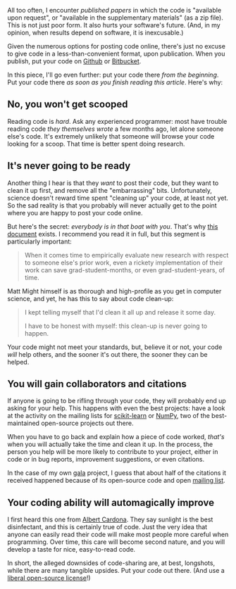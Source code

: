 <!--
.. title: Why scientists should code in the open
.. slug: why-scientists-should-code-in-the-open
.. date: 2015-12-26 16:17:05
.. tags: open access,open-source,Planet SciPy,programming
.. category: 
.. link: 
.. description: 
.. type: text
.. has_math: no
.. status: published
.. wp-status: publish
-->

<html><body><p>All too often, I encounter <em>published papers</em> in which the code is "available upon request", or "available in the supplementary materials" (as a zip file). This is not just poor form. It also hurts your software's future. (And, in my opinion, when results depend on software, it is inexcusable.)

Given the numerous options for posting code online, there's just no excuse to give code in a less-than-convenient format, upon publication. When you publish, put your code on <a href="https://github.com">Github</a> or <a href="https://bitbucket.com">Bitbucket</a>.

In this piece, I'll go even further: put your code there <em>from the beginning</em>. Put your code there <em>as soon as you finish reading this article</em>. Here's why:

</p><h2>No, you won't get scooped</h2>

Reading code is <em>hard</em>. Ask any experienced programmer: most have trouble reading code <em>they themselves wrote</em> a few months ago, let alone someone else's code. It's extremely unlikely that someone will browse your code looking for a scoop. That time is better spent doing research.

<h2>It's never going to be ready</h2>

Another thing I hear is that they <em>want</em> to post their code, but they want to clean it up first, and remove all the "embarrassing" bits. Unfortunately, science doesn't reward time spent "cleaning up" your code, at least not yet. So the sad reality is that you probably will never actually get to the point where you are happy to post your code online.

But here's the secret: <em>everybody is in that boat with you</em>. That's why <a href="http://matt.might.net/articles/crapl/">this document</a> exists. I recommend you read it in full, but this segment is particularly important:

<blockquote>
  When it comes time to empirically evaluate new research with respect to someone else's prior work, even a rickety implementation of their work can save grad-student-months, or even grad-student-years, of time.
</blockquote>

Matt Might himself is as thorough and high-profile as you get in computer science, and yet, he has this to say about code clean-up:

<blockquote>
  I kept telling myself that I'd clean it all up and release it some day.
  
  I have to be honest with myself: this clean-up is never going to happen.
</blockquote>

Your code might not meet your standards, but, believe it or not, your code <em>will</em> help others, and the sooner it's out there, the sooner they can be helped.

<h2>You will gain collaborators and citations</h2>

If anyone is going to be rifling through your code, they will probably end up asking for your help. This happens with even the best projects: have a look at the activity on the mailing lists for <a href="http://sourceforge.net/p/scikit-learn/mailman/scikit-learn-general/">scikit-learn</a> or <a href="http://www.mail-archive.com/numpy-discussion@scipy.org/">NumPy</a>, two of the best-maintained open-source projects out there.

When you have to go back and explain how a piece of code worked, <em>that's</em> when you will actually take the time and clean it up. In the process, the person you help will be more likely to contribute to your project, either in code or in bug reports, improvement suggestions, or even citations.

In the case of my own <a href="https://github.com/janelia-flyem/gala">gala</a> project, I guess that about half of the citations it received happened because of its open-source code and open <a href="http://gala.30861.n7.nabble.com">mailing list</a>.

<h2>Your coding ability will automagically improve</h2>

I first heard this one from <a href="http://albert.rierol.net">Albert Cardona</a>. They say sunlight is the best disinfectant, and this is certainly true of code. Just the very idea that anyone can easily read their code will make most people more careful when programming. Over time, this care will become second nature, and you will develop a taste for nice, easy-to-read code.

In short, the alleged downsides of code-sharing are, at best, longshots, while there are many tangible upsides. Put your code out there. (And use a <a href="http://www.astrobetter.com/blog/2014/03/10/the-whys-and-hows-of-licensing-scientific-code/">liberal open-source license</a>!)</body></html>
